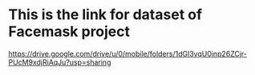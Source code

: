 # This is the link for dataset of Facemask project
https://drive.google.com/drive/u/0/mobile/folders/1dGl3vqU0inp26ZCjr-PUcM9xdjRiAqJu?usp=sharing

